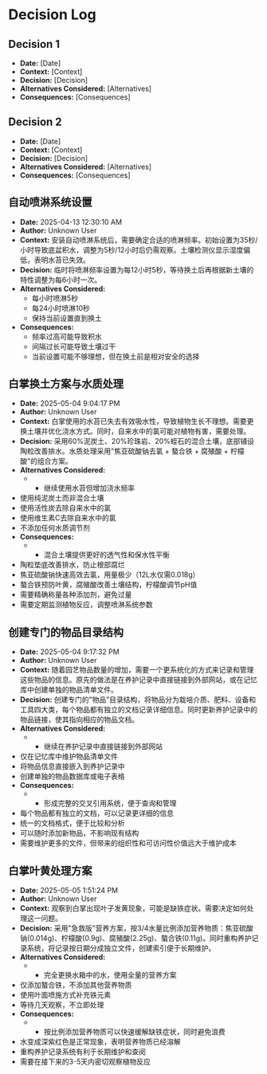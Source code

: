 # Decision Log

## Decision 1
- **Date:** [Date]
- **Context:** [Context]
- **Decision:** [Decision]
- **Alternatives Considered:** [Alternatives]
- **Consequences:** [Consequences]

## Decision 2
- **Date:** [Date]
- **Context:** [Context]
- **Decision:** [Decision]
- **Alternatives Considered:** [Alternatives]
- **Consequences:** [Consequences]

## 自动喷淋系统设置
- **Date:** 2025-04-13 12:30:10 AM
- **Author:** Unknown User
- **Context:** 安装自动喷淋系统后，需要确定合适的喷淋频率。初始设置为35秒/小时导致底盆积水，调整为5秒/12小时后仍需观察。土壤检测仪显示湿度偏低，表明水苔已失效。
- **Decision:** 临时将喷淋频率设置为每12小时5秒，等待换土后再根据新土壤的特性调整为每6小时一次。
- **Alternatives Considered:** 
  - 每小时喷淋5秒
  - 每24小时喷淋10秒
  - 保持当前设置直到换土
- **Consequences:** 
  - 频率过高可能导致积水
  - 间隔过长可能导致土壤过干
  - 当前设置可能不够理想，但在换土前是相对安全的选择

## 白掌换土方案与水质处理
- **Date:** 2025-05-04 9:04:17 PM
- **Author:** Unknown User
- **Context:** 白掌使用的水苔已失去有效吸水性，导致植物生长不理想。需要更换土壤并优化浇水方式。同时，自来水中的氯可能对植物有害，需要处理。
- **Decision:** 采用60%泥炭土、20%珍珠岩、20%蛭石的混合土壤，底部铺设陶粒改善排水。水质处理采用"焦亚硫酸钠去氯 + 螯合铁 + 腐殖酸 + 柠檬酸"的组合方案。
- **Alternatives Considered:** 
  - - 继续使用水苔但增加浇水频率
- 使用纯泥炭土而非混合土壤
- 使用活性炭去除自来水中的氯
- 使用维生素C去除自来水中的氯
- 不添加任何水质调节剂
- **Consequences:** 
  - - 混合土壤提供更好的透气性和保水性平衡
- 陶粒垫底改善排水，防止根部腐烂
- 焦亚硫酸钠快速高效去氯，用量极少（12L水仅需0.018g）
- 螯合铁预防叶黄，腐殖酸改善土壤结构，柠檬酸调节pH值
- 需要精确称量各种添加剂，避免过量
- 需要定期监测植物反应，调整喷淋系统参数

## 创建专门的物品目录结构
- **Date:** 2025-05-04 9:17:32 PM
- **Author:** Unknown User
- **Context:** 随着园艺物品数量的增加，需要一个更系统化的方式来记录和管理这些物品的信息。原先的做法是在养护记录中直接链接到外部网站，或在记忆库中创建单独的物品清单文件。
- **Decision:** 创建专门的"物品"目录结构，将物品分为栽培介质、肥料、设备和工具四大类，每个物品都有独立的文档记录详细信息。同时更新养护记录中的物品链接，使其指向相应的物品文档。
- **Alternatives Considered:** 
  - - 继续在养护记录中直接链接到外部网站
- 仅在记忆库中维护物品清单文件
- 将物品信息直接嵌入到养护记录中
- 创建单独的物品数据库或电子表格
- **Consequences:** 
  - - 形成完整的交叉引用系统，便于查询和管理
- 每个物品都有独立的文档，可以记录更详细的信息
- 统一的文档格式，便于比较和分析
- 可以随时添加新物品，不影响现有结构
- 需要维护更多的文件，但带来的组织性和可访问性价值远大于维护成本

## 白掌叶黄处理方案
- **Date:** 2025-05-05 1:51:24 PM
- **Author:** Unknown User
- **Context:** 观察到白掌出现叶子发黄现象，可能是缺铁症状。需要决定如何处理这一问题。
- **Decision:** 采用"急救版"营养方案，按3/4水量比例添加营养物质：焦亚硫酸钠(0.014g)、柠檬酸(0.9g)、腐殖酸(2.25g)、螯合铁(0.11g)。同时重构养护记录系统，将记录按日期分成独立文件，创建索引便于长期维护。
- **Alternatives Considered:** 
  - - 完全更换水箱中的水，使用全量的营养方案
- 仅添加螯合铁，不添加其他营养物质
- 使用叶面喷施方式补充铁元素
- 等待几天观察，不立即处理
- **Consequences:** 
  - - 按比例添加营养物质可以快速缓解缺铁症状，同时避免浪费
- 水变成深紫红色是正常现象，表明营养物质已经溶解
- 重构养护记录系统有利于长期维护和查阅
- 需要在接下来的3-5天内密切观察植物反应
